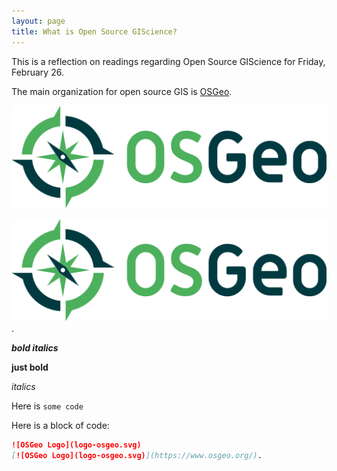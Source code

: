 ```yaml
---
layout: page
title: What is Open Source GIScience?
---
```


This is a reflection on readings regarding Open Source GIScience for Friday, February 26.

The main organization for open source GIS is [OSGeo](https://www.osgeo.org/).

![OSGeo Logo](logo-osgeo.svg)

[![OSGeo Logo](logo-osgeo.svg)](https://www.osgeo.org/).

***bold italics***

**just bold**

*italics*

Here is `some code`

Here is a block of code:

```markdown
![OSGeo Logo](logo-osgeo.svg)
[![OSGeo Logo](logo-osgeo.svg)](https://www.osgeo.org/).
```



